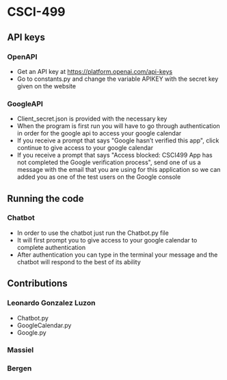 # CSCI-499

## API keys
### OpenAPI
- Get an API key at https://platform.openai.com/api-keys
- Go to constants.py and change the variable APIKEY with the secret key given on the website

### GoogleAPI
- Client_secret.json is provided with the necessary key
- When the program is first run you will have to go through authentication in order for the 
google api to access your google calendar
- If you receive a prompt that says "Google hasn’t verified this app", click continue to give 
access to your google calendar
- If you receive a prompt that says "Access blocked: CSCI499 App has not completed the Google 
verification process", send one of us a message with the email that you are using for this application
so we can added you as one of the test users on the Google console

## Running the code
### Chatbot
- In order to use the chatbot just run the Chatbot.py file
- It will first prompt you to give access to your google calendar to complete authentication
- After authentication you can type in the terminal your message and the chatbot will respond to 
the best of its ability

## Contributions
### Leonardo Gonzalez Luzon
- Chatbot.py
- GoogleCalendar.py
- Google.py

### Massiel

### Bergen